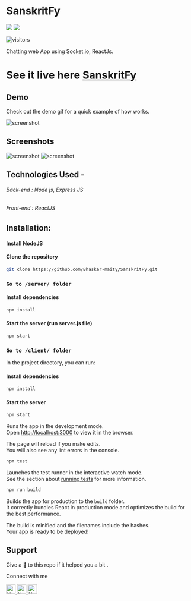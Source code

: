 # SanskritFy
[![](https://img.shields.io/static/v1?message=Front-end&label=react&logo=react&color=skyblue&style=for-the-badge)](https://reactjs.org/)
[![](https://img.shields.io/static/v1?message=Back-end&label=NodeJS&logo=javascript&color=orange&style=for-the-badge)](https://nodejs.org/en/)


![visitors](https://visitor-badge.laobi.icu/badge?page_id=Bhaskar-maity.SanskritFy)

Chatting web App using Socket.io,  ReactJs.

# See it live here [SanskritFy](https://sanskrit-fy.netlify.app/)

## Demo
Check out the demo gif for a quick example of how  works.

![screenshot](https://github.com/Bhaskar-maity/SanskritFy/blob/master/demo.gif)

## Screenshots
![screenshot](https://github.com/Bhaskar-maity/SanskritFy/blob/master/Screenshot%201.png)
![screenshot](https://github.com/Bhaskar-maity/SanskritFy/blob/master/Screenshot%202.png)

## Technologies Used -
 ###### Back-end : Node  js, Express JS
 ###### Front-end : ReactJS
 
## Installation:
  #### Install NodeJS
  #### Clone the repository
  ```bash
  git clone https://github.com/Bhaskar-maity/SanskritFy.git
  ```
  ### `Go to /server/ folder`
  #### Install dependencies
  ```bash
  npm install
  ```


  #### Start the server (run server.js file)
  ```bash
  npm start
  ```
  ### `Go to /client/ folder`
  In the project directory, you can run:
  #### Install dependencies
  ```bash
  npm install
  ```
  #### Start the server
```bash
npm start
```

Runs the app in the development mode.<br /> 
Open [http://localhost:3000](http://localhost:3000) to view it in the browser.

The page will reload if you make edits.<br />
You will also see any lint errors in the console.

```bash
npm test
```

Launches the test runner in the interactive watch mode.<br />
See the section about [running tests](https://facebook.github.io/create-react-app/docs/running-tests) for more information.

```bash
npm run build
```

Builds the app for production to the `build` folder.<br />
It correctly bundles React in production mode and optimizes the build for the best performance.

The build is minified and the filenames include the hashes.<br />
Your app is ready to be deployed!


## Support
Give a 🌟 to this repo if it helped you a bit .

Connect with me


<a href="mailto:maitybhaskar2015@gmail.com" ><img height="25" alt="Nodejs" src="https://img.shields.io/static/v1.svg?message=maitybhaskar2015@gmail.com&label=send&style=flat-square&logo=gmail&color=red&logoColor=red&colorA=grey&link=mailto:maitybhaskar2015@gmail.com" /> </a> <a href="https://github.com/Bhaskar-maity" ><img height="25" alt="Nodejs" src="https://img.shields.io/static/v1.svg?label=follow&message=@Bhaskar-maity&color=grey&logo=github&style=for-the-badge&logoColor=white&colorA=black" /> </a> <a href="https://www.linkedin.com/in/bhaskar-maity-882653190" ><img height="25" alt="Nodejs" src="https://img.shields.io/static/v1.svg?label=connect&message=@BhaskarMaity&color=success&logo=linkedin&style=for-the-badge&logoColor=white&colorA=blue" /> </a>
